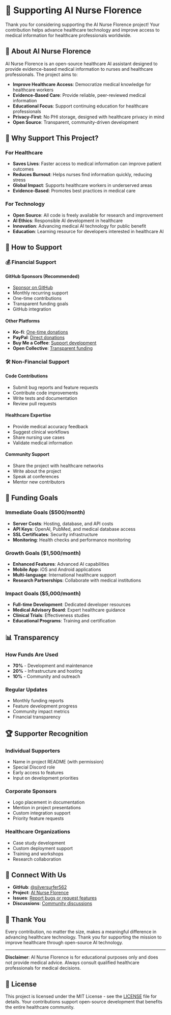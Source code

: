 # 💝 Supporting AI Nurse Florence

Thank you for considering supporting the AI Nurse Florence project! Your contribution helps advance healthcare technology and improve access to medical information for healthcare professionals worldwide.

## 🏥 About AI Nurse Florence

AI Nurse Florence is an open-source healthcare AI assistant designed to provide evidence-based medical information to nurses and healthcare professionals. The project aims to:

- **Improve Healthcare Access**: Democratize medical knowledge for healthcare workers
- **Evidence-Based Care**: Provide reliable, peer-reviewed medical information
- **Educational Focus**: Support continuing education for healthcare professionals
- **Privacy-First**: No PHI storage, designed with healthcare privacy in mind
- **Open Source**: Transparent, community-driven development

## 💖 Why Support This Project?

### For Healthcare
- **Saves Lives**: Faster access to medical information can improve patient outcomes
- **Reduces Burnout**: Helps nurses find information quickly, reducing stress
- **Global Impact**: Supports healthcare workers in underserved areas
- **Evidence-Based**: Promotes best practices in medical care

### For Technology
- **Open Source**: All code is freely available for research and improvement
- **AI Ethics**: Responsible AI development in healthcare
- **Innovation**: Advancing medical AI technology for public benefit
- **Education**: Learning resource for developers interested in healthcare AI

## 🌟 How to Support

### 💰 Financial Support

#### GitHub Sponsors (Recommended)
- [Sponsor on GitHub](https://github.com/sponsors/silversurfer562)
- Monthly recurring support
- One-time contributions
- Transparent funding goals
- GitHub integration

#### Other Platforms
- **Ko-fi**: [One-time donations](https://ko-fi.com/yourname)
- **PayPal**: [Direct donations](https://paypal.me/yourname)
- **Buy Me a Coffee**: [Support development](https://www.buymeacoffee.com/yourname)
- **Open Collective**: [Transparent funding](https://opencollective.com/ai-nurse-florence)

### 🛠️ Non-Financial Support

#### Code Contributions
- Submit bug reports and feature requests
- Contribute code improvements
- Write tests and documentation
- Review pull requests

#### Healthcare Expertise
- Provide medical accuracy feedback
- Suggest clinical workflows
- Share nursing use cases
- Validate medical information

#### Community Support
- Share the project with healthcare networks
- Write about the project
- Speak at conferences
- Mentor new contributors

## 🎯 Funding Goals

### Immediate Goals ($500/month)
- **Server Costs**: Hosting, database, and API costs
- **API Keys**: OpenAI, PubMed, and medical database access
- **SSL Certificates**: Security infrastructure
- **Monitoring**: Health checks and performance monitoring

### Growth Goals ($1,500/month)
- **Enhanced Features**: Advanced AI capabilities
- **Mobile App**: iOS and Android applications
- **Multi-language**: International healthcare support
- **Research Partnerships**: Collaborate with medical institutions

### Impact Goals ($5,000/month)
- **Full-time Development**: Dedicated developer resources
- **Medical Advisory Board**: Expert healthcare guidance
- **Clinical Trials**: Effectiveness studies
- **Educational Programs**: Training and certification

## 📊 Transparency

### How Funds Are Used
- **70%** - Development and maintenance
- **20%** - Infrastructure and hosting
- **10%** - Community and outreach

### Regular Updates
- Monthly funding reports
- Feature development progress
- Community impact metrics
- Financial transparency

## 🏆 Supporter Recognition

### Individual Supporters
- Name in project README (with permission)
- Special Discord role
- Early access to features
- Input on development priorities

### Corporate Sponsors
- Logo placement in documentation
- Mention in project presentations
- Custom integration support
- Priority feature requests

### Healthcare Organizations
- Case study development
- Custom deployment support
- Training and workshops
- Research collaboration

## 🔗 Connect With Us

- **GitHub**: [@silversurfer562](https://github.com/silversurfer562)
- **Project**: [AI Nurse Florence](https://github.com/silversurfer562/ai-nurse-florence)
- **Issues**: [Report bugs or request features](https://github.com/silversurfer562/ai-nurse-florence/issues)
- **Discussions**: [Community discussions](https://github.com/silversurfer562/ai-nurse-florence/discussions)

## 🙏 Thank You

Every contribution, no matter the size, makes a meaningful difference in advancing healthcare technology. Thank you for supporting the mission to improve healthcare through open-source AI technology.

---

**Disclaimer**: AI Nurse Florence is for educational purposes only and does not provide medical advice. Always consult qualified healthcare professionals for medical decisions.

## 📄 License

This project is licensed under the MIT License - see the [LICENSE](LICENSE) file for details. Your contributions support open-source development that benefits the entire healthcare community.

